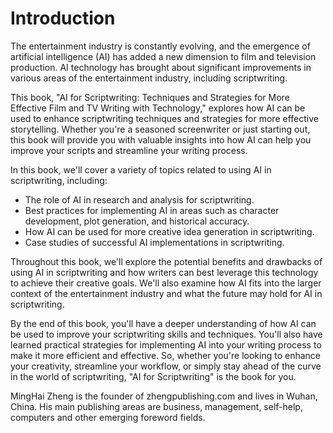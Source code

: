 # Introduction

The entertainment industry is constantly evolving, and the emergence of artificial intelligence (AI) has added a new dimension to film and television production. AI technology has brought about significant improvements in various areas of the entertainment industry, including scriptwriting.

This book, "AI for Scriptwriting: Techniques and Strategies for More Effective Film and TV Writing with Technology," explores how AI can be used to enhance scriptwriting techniques and strategies for more effective storytelling. Whether you're a seasoned screenwriter or just starting out, this book will provide you with valuable insights into how AI can help you improve your scripts and streamline your writing process.

In this book, we'll cover a variety of topics related to using AI in scriptwriting, including:

* The role of AI in research and analysis for scriptwriting.
* Best practices for implementing AI in areas such as character development, plot generation, and historical accuracy.
* How AI can be used for more creative idea generation in scriptwriting.
* Case studies of successful AI implementations in scriptwriting.

Throughout this book, we'll explore the potential benefits and drawbacks of using AI in scriptwriting and how writers can best leverage this technology to achieve their creative goals. We'll also examine how AI fits into the larger context of the entertainment industry and what the future may hold for AI in scriptwriting.

By the end of this book, you'll have a deeper understanding of how AI can be used to improve your scriptwriting skills and techniques. You'll also have learned practical strategies for implementing AI into your writing process to make it more efficient and effective. So, whether you're looking to enhance your creativity, streamline your workflow, or simply stay ahead of the curve in the world of scriptwriting, "AI for Scriptwriting" is the book for you.

MingHai Zheng is the founder of zhengpublishing.com and lives in Wuhan, China. His main publishing areas are business, management, self-help, computers and other emerging foreword fields.
